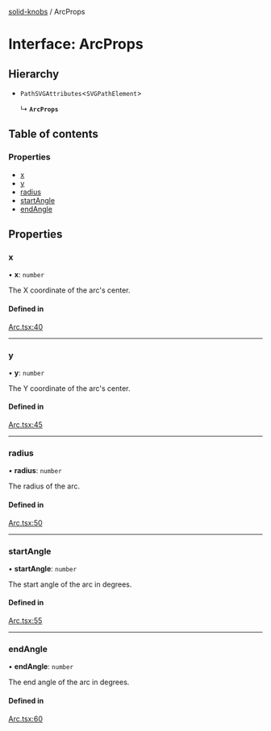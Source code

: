 [solid-knobs](../README.md) / ArcProps

# Interface: ArcProps

## Hierarchy

- `PathSVGAttributes`<`SVGPathElement`\>

  ↳ **`ArcProps`**

## Table of contents

### Properties

- [x](ArcProps.md#x)
- [y](ArcProps.md#y)
- [radius](ArcProps.md#radius)
- [startAngle](ArcProps.md#startangle)
- [endAngle](ArcProps.md#endangle)

## Properties

### x

• **x**: `number`

The X coordinate of the arc's center.

#### Defined in

[Arc.tsx:40](https://github.com/tahti-studio/solid-parameter-controls/blob/20a2445/src/Arc.tsx#L40)

___

### y

• **y**: `number`

The Y coordinate of the arc's center.

#### Defined in

[Arc.tsx:45](https://github.com/tahti-studio/solid-parameter-controls/blob/20a2445/src/Arc.tsx#L45)

___

### radius

• **radius**: `number`

The radius of the arc.

#### Defined in

[Arc.tsx:50](https://github.com/tahti-studio/solid-parameter-controls/blob/20a2445/src/Arc.tsx#L50)

___

### startAngle

• **startAngle**: `number`

The start angle of the arc in degrees.

#### Defined in

[Arc.tsx:55](https://github.com/tahti-studio/solid-parameter-controls/blob/20a2445/src/Arc.tsx#L55)

___

### endAngle

• **endAngle**: `number`

The end angle of the arc in degrees.

#### Defined in

[Arc.tsx:60](https://github.com/tahti-studio/solid-parameter-controls/blob/20a2445/src/Arc.tsx#L60)
